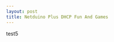 ```yaml
---
layout: post
title: Netduino Plus DHCP Fun And Games
---
```

test5

<script src="https://gist.github.com/3660121.js"> </script>